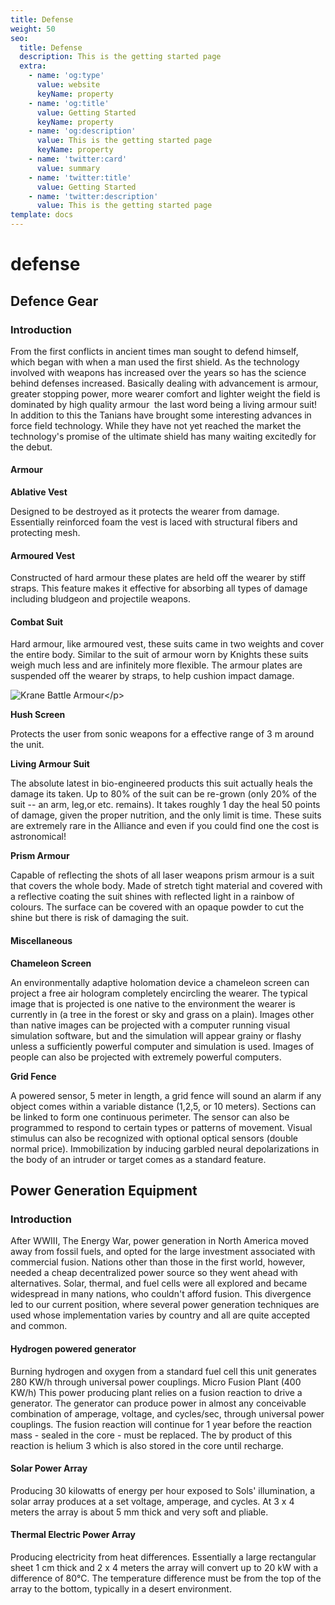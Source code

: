 ```yaml
---
title: Defense
weight: 50
seo:
  title: Defense
  description: This is the getting started page
  extra:
    - name: 'og:type'
      value: website
      keyName: property
    - name: 'og:title'
      value: Getting Started
      keyName: property
    - name: 'og:description'
      value: This is the getting started page
      keyName: property
    - name: 'twitter:card'
      value: summary
    - name: 'twitter:title'
      value: Getting Started
    - name: 'twitter:description'
      value: This is the getting started page
template: docs
---
```


# defense

## Defence Gear

### Introduction

From the first conflicts in ancient times man sought to defend himself, which began with when a man used the first shield. As the technology involved with weapons has increased over the years so has the science behind defenses increased. Basically dealing with advancement is armour, greater stopping power, more wearer comfort and lighter weight the field is dominated by high quality armour ­ the last word being a living armour suit! In addition to this the Tanians have brought some interesting advances in force field technology. While they have not yet reached the market the technology's promise of the ultimate shield has many waiting excitedly for the debut.

#### Armour

**Ablative Vest**

Designed to be destroyed as it protects the wearer from damage. Essentially reinforced foam the vest is laced with structural fibers and protecting mesh.

#### Armoured Vest

Constructed of hard armour these plates are held off the wearer by stiff straps. This feature makes it effective for absorbing all types of damage including bludgeon and projectile weapons.

#### Combat Suit

Hard armour, like armoured vest, these suits came in two weights and cover the entire body. Similar to the suit of armour worn by Knights these suits weigh much less and are infinitely more flexible. The armour plates are suspended off the wearer by straps, to help cushion impact damage.

![Krane Battle Armour](https://github.com/donnay/interesting-octopus/tree/9cfbd1403693cdcd0669bf5c24326f97bc82bc59/images/KraneBattleArmour.jpg)&lt;/p&gt;

**Hush Screen**

Protects the user from sonic weapons for a effective range of 3 m around the unit.

**Living Armour Suit**

The absolute latest in bio-engineered products this suit actually heals the damage its taken. Up to 80% of the suit can be re-grown \(only 20% of the suit -- an arm, leg,or etc. remains\). It takes roughly 1 day the heal 50 points of damage, given the proper nutrition, and the only limit is time. These suits are extremely rare in the Alliance and even if you could find one the cost is astronomical!

**Prism Armour**

Capable of reflecting the shots of all laser weapons prism armour is a suit that covers the whole body. Made of stretch tight material and covered with a reflective coating the suit shines with reflected light in a rainbow of colours. The surface can be covered with an opaque powder to cut the shine but there is risk of damaging the suit.

#### Miscellaneous

**Chameleon Screen**

An environmentally adaptive holomation device a chameleon screen can project a free air hologram completely encircling the wearer. The typical image that is projected is one native to the environment the wearer is currently in \(a tree in the forest or sky and grass on a plain\). Images other than native images can be projected with a computer running visual simulation software, but and the simulation will appear grainy or flashy unless a sufficiently powerful computer and simulation is used. Images of people can also be projected with extremely powerful computers.

**Grid Fence**

A powered sensor, 5 meter in length, a grid fence will sound an alarm if any object comes within a variable distance \(1,2,5, or 10 meters\). Sections can be linked to form one continuous perimeter. The sensor can also be programmed to respond to certain types or patterns of movement. Visual stimulus can also be recognized with optional optical sensors \(double normal price\). Immobilization by inducing garbled neural depolarizations in the body of an intruder or target comes as a standard feature.

## Power Generation Equipment

### Introduction

After WWIII, The Energy War, power generation in North America moved away from fossil fuels, and opted for the large investment associated with commercial fusion. Nations other than those in the first world, however, needed a cheap decentralized power source so they went ahead with alternatives. Solar, thermal, and fuel cells were all explored and became widespread in many nations, who couldn't afford fusion. This divergence led to our current position, where several power generation techniques are used whose implementation varies by country and all are quite accepted and common.

#### Hydrogen powered generator

Burning hydrogen and oxygen from a standard fuel cell this unit generates 280 KW/h through universal power couplings. Micro Fusion Plant \(400 KW/h\) This power producing plant relies on a fusion reaction to drive a generator. The generator can produce power in almost any conceivable combination of amperage, voltage, and cycles/sec, through universal power couplings. The fusion reaction will continue for 1 year before the reaction mass - sealed in the core - must be replaced. The by product of this reaction is helium 3 which is also stored in the core until recharge.

#### Solar Power Array

Producing 30 kilowatts of energy per hour exposed to Sols' illumination, a solar array produces at a set voltage, amperage, and cycles. At 3 x 4 meters the array is about 5 mm thick and very soft and pliable.

#### Thermal Electric Power Array

Producing electricity from heat differences. Essentially a large rectangular sheet 1 cm thick and 2 x 4 meters the array will convert up to 20 kW with a difference of 80°C. The temperature difference must be from the top of the array to the bottom, typically in a desert environment.

